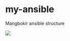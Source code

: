 # my-ansible

Mangbokir ansible structure

![](https://raw.githubusercontent.com/wiki/mangbokir/my-ansible/tree.png)
